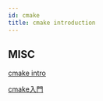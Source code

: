 ```yaml
---
id: cmake
title: cmake introduction
---
```


## MISC

[cmake intro](https://www.cntofu.com/book/46/cmake/cmake_chu_tan.md)

[cmake入門](https://zh.wikibooks.org/wiki/CMake_%E5%85%A5%E9%96%80)

